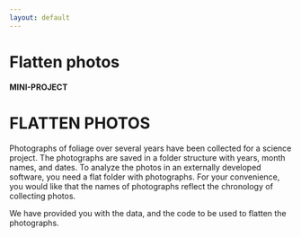 ```yaml
---
layout: default
---
```


# Flatten photos
**MINI-PROJECT**

# FLATTEN PHOTOS
Photographs of foliage over several years have been collected for a science project. The photographs are saved in a folder structure with years, month names, and dates. To analyze the photos in an externally developed software, you need a flat folder with photographs. For your convenience, you would like that the names of photographs reflect the chronology of collecting photos.

We have provided you with the data, and the code to be used to flatten the photographs. 
